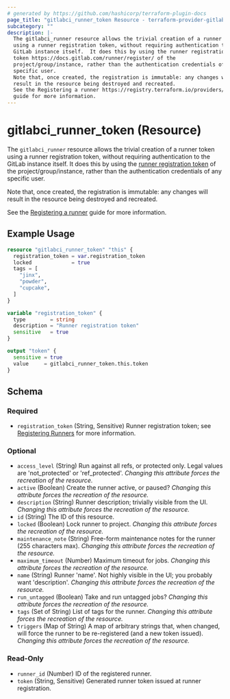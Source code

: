 ```yaml
---
# generated by https://github.com/hashicorp/terraform-plugin-docs
page_title: "gitlabci_runner_token Resource - terraform-provider-gitlabci"
subcategory: ""
description: |-
  The gitlabci_runner resource allows the trivial creation of a runner token
  using a runner registration token, without requiring authentication to the
  GitLab instance itself.  It does this by using the runner registration
  token https://docs.gitlab.com/runner/register/ of the
  project/group/instance, rather than the authentication credentials of any
  specific user.
  Note that, once created, the registration is immutable: any changes will
  result in the resource being destroyed and recreated.
  See the Registering a runner https://registry.terraform.io/providers/rsrchboy/gitlabci/latest/docs/guides/registering-a-runner
  guide for more information.
---
```


# gitlabci_runner_token (Resource)

The `gitlabci_runner` resource allows the trivial creation of a runner token
using a runner registration token, without requiring authentication to the
GitLab instance itself.  It does this by using the [runner registration
token](https://docs.gitlab.com/runner/register/) of the
project/group/instance, rather than the authentication credentials of any
specific user.

Note that, once created, the registration is immutable: any changes will
result in the resource being destroyed and recreated.

See the [Registering a runner](https://registry.terraform.io/providers/rsrchboy/gitlabci/latest/docs/guides/registering-a-runner)
guide for more information.

## Example Usage

```terraform
resource "gitlabci_runner_token" "this" {
  registration_token = var.registration_token
  locked             = true
  tags = [
    "jinx",
    "powder",
    "cupcake",
  ]
}

variable "registration_token" {
  type        = string
  description = "Runner registration token"
  sensitive   = true
}

output "token" {
  sensitive = true
  value     = gitlabci_runner_token.this.token
}
```

<!-- schema generated by tfplugindocs -->
## Schema

### Required

- `registration_token` (String, Sensitive) Runner registration token; see [Registering Runners](https://docs.gitlab.com/runner/register) for more information.

### Optional

- `access_level` (String) Run against all refs, or protected only. Legal values are 'not_protected' or 'ref_protected'. *Changing this attribute forces the recreation of the resource.*
- `active` (Boolean) Create the runner active, or paused? *Changing this attribute forces the recreation of the resource.*
- `description` (String) Runner description; trivially visible from the UI. *Changing this attribute forces the recreation of the resource.*
- `id` (String) The ID of this resource.
- `locked` (Boolean) Lock runner to project. *Changing this attribute forces the recreation of the resource.*
- `maintenance_note` (String) Free-form maintenance notes for the runner (255 characters max). *Changing this attribute forces the recreation of the resource.*
- `maximum_timeout` (Number) Maximum timeout for jobs. *Changing this attribute forces the recreation of the resource.*
- `name` (String) Runner 'name'.  Not highly visible in the UI; you probably want 'description'. *Changing this attribute forces the recreation of the resource.*
- `run_untagged` (Boolean) Take and run untagged jobs? *Changing this attribute forces the recreation of the resource.*
- `tags` (Set of String) List of tags for the runner. *Changing this attribute forces the recreation of the resource.*
- `triggers` (Map of String) A map of arbitrary strings that, when changed, will force the runner to be re-registered (and a new token issued). *Changing this attribute forces the recreation of the resource.*

### Read-Only

- `runner_id` (Number) ID of the registered runner.
- `token` (String, Sensitive) Generated runner token issued at runner registration.


